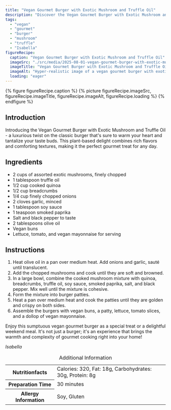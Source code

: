 ```yaml
---
title: "Vegan Gourmet Burger with Exotic Mushroom and Truffle Oil"
description: "Discover the Vegan Gourmet Burger with Exotic Mushroom and Truffle Oil, a luxurious plant-based burger that blends rich flavors and comforting textures."
tags:
  - "vegan"
  - "gourmet"
  - "burger"
  - "mushroom"
  - "truffle"
  - "Isabella"
figureRecipe: 
  caption: "Vegan Gourmet Burger with Exotic Mushroom and Truffle Oil"
  imageSrc: "./src/media/2025-08-01-vegan-gourmet-burger-with-exotic-mushroom-and-truffle-oil-8466.png"
  imageTitle: "Vegan Gourmet Burger with Exotic Mushroom and Truffle Oil"
  imageAlt: "Hyper-realistic image of a vegan gourmet burger with exotic mushrooms and truffle oil, on a rustic wooden table in a nature-inspired setting."
  loading: "eager"
---
```


{% figure figureRecipe.caption %}
{% picture figureRecipe.imageSrc, figureRecipe.imageTitle, figureRecipe.imageAlt, figureRecipe.loading %}
{% endfigure %}

## Introduction

Introducing the Vegan Gourmet Burger with Exotic Mushroom and Truffle Oil - a luxurious twist on the classic burger that's sure to warm your heart and tantalize your taste buds. This plant-based delight combines rich flavors and comforting textures, making it the perfect gourmet treat for any day.

## Ingredients

- 2 cups of assorted exotic mushrooms, finely chopped
- 1 tablespoon truffle oil
- 1/2 cup cooked quinoa
- 1/2 cup breadcrumbs
- 1/4 cup finely chopped onions
- 2 cloves garlic, minced
- 1 tablespoon soy sauce
- 1 teaspoon smoked paprika
- Salt and black pepper to taste
- 2 tablespoons olive oil
- Vegan buns
- Lettuce, tomato, and vegan mayonnaise for serving

## Instructions

1. Heat olive oil in a pan over medium heat. Add onions and garlic, sauté until translucent.
2. Add the chopped mushrooms and cook until they are soft and browned.
3. In a large bowl, combine the cooked mushroom mixture with quinoa, breadcrumbs, truffle oil, soy sauce, smoked paprika, salt, and black pepper. Mix well until the mixture is cohesive.
4. Form the mixture into burger patties.
5. Heat a pan over medium heat and cook the patties until they are golden and crispy on both sides.
6. Assemble the burgers with vegan buns, a patty, lettuce, tomato slices, and a dollop of vegan mayonnaise.

Enjoy this sumptuous vegan gourmet burger as a special treat or a delightful weekend meal. It's not just a burger; it's an experience that brings the warmth and complexity of gourmet cooking right into your home!

*Isabella*

<table><caption class='sr-only'>Additional Information</caption><tr><th>Nutritionfacts</th><td>Calories: 320, Fat: 18g, Carbohydrates: 30g, Protein: 8g&nbsp;</td></tr><tr><th>Preparation Time</th><td>30 minutes&nbsp;</td></tr><tr><th>Allergy Information</th><td>Soy, Gluten&nbsp;</td></tr></table>

